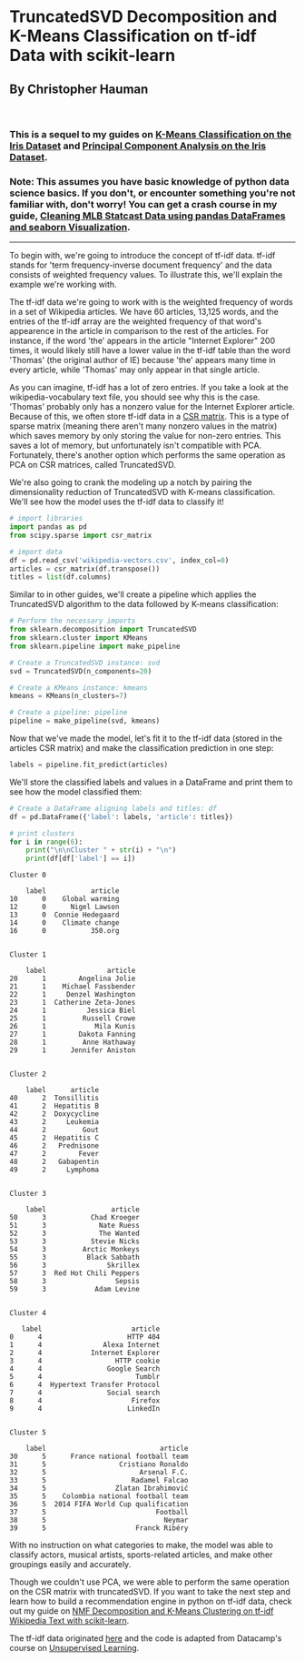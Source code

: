 
# TruncatedSVD Decomposition and K-Means Classification on tf-idf Data with scikit-learn

## By Christopher Hauman
<br>

### This is a sequel to my guides on [K-Means Classification on the Iris Dataset](https://nbviewer.jupyter.org/github/chrisman1015/Unsupervised-Learning/blob/master/K-Means%20Classification%20on%20the%20Iris%20Dataset%20with%20scikit-learn/K-Means%20Classification%20on%20the%20Iris%20Dataset%20with%20scikit-learn.ipynb0) and [Principal Component Analysis on the Iris Dataset](https://nbviewer.jupyter.org/github/chrisman1015/Unsupervised-Learning/blob/master/PCA%20on%20the%20Iris%20Dataset%20with%20scikit-learn/Principal%20Component%20Analysis.ipynb).

### Note: This assumes you have basic knowledge of python data science basics. If you don't, or encounter something you're not familiar with, don't worry! You can get a crash course in my guide, [Cleaning MLB Statcast Data using pandas DataFrames and seaborn Visualization](https://nbviewer.jupyter.org/github/chrisman1015/Cleaning-Statcast-Data/blob/master/Cleaning%20Statcast%20Data/Cleaning%20Statcast%20Data.ipynb).

***
To begin with, we're going to introduce the concept of tf-idf data. tf-idf stands for 'term frequency-inverse document frequency' and the data consists of weighted frequency values. To illustrate this, we'll explain the example we're working with.
<br>

The tf-idf data we're going to work with is the weighted frequency of words in a set of Wikipedia articles. We have 60 articles, 13,125 words, and the entries of the tf-idf array are the weighted frequency of that word's appearence in the article in comparison to the rest of the articles. For instance, if the word 'the' appears in the article "Internet Explorer" 200 times, it would likely still have a lower value in the tf-idf table than the word 'Thomas' (the original author of IE) because 'the' appears many time in every article, while 'Thomas' may only appear in that single article.
<br>

As you can imagine, tf-idf has a lot of zero entries. If you take a look at the wikipedia-vocabulary text file, you should see why this is the case. 'Thomas' probably only has a nonzero value for the Internet Explorer article. Because of this, we often store tf-idf data in a [CSR matrix](https://docs.scipy.org/doc/scipy-0.14.0/reference/generated/scipy.sparse.csr_matrix.html). This is a type of sparse matrix (meaning there aren't many nonzero values in the matrix) which saves memory by only storing the value for non-zero entries. This saves a lot of memory, but unfortunately isn't compatible with PCA. Fortunately, there's another option which performs the same operation as PCA on CSR matrices, called TruncatedSVD.
<br>

We're also going to crank the modeling up a notch by pairing the dimensionality reduction of TruncatedSVD with K-means classification. We'll see how the model uses the tf-idf data to classify it!


```python
# import libraries
import pandas as pd
from scipy.sparse import csr_matrix

# import data
df = pd.read_csv('wikipedia-vectors.csv', index_col=0)
articles = csr_matrix(df.transpose())
titles = list(df.columns)
```

Similar to in other guides, we'll create a pipeline which applies the TruncatedSVD algorithm to the data followed by K-means classification:


```python
# Perform the necessary imports
from sklearn.decomposition import TruncatedSVD
from sklearn.cluster import KMeans
from sklearn.pipeline import make_pipeline

# Create a TruncatedSVD instance: svd
svd = TruncatedSVD(n_components=20)

# Create a KMeans instance: kmeans
kmeans = KMeans(n_clusters=7)

# Create a pipeline: pipeline
pipeline = make_pipeline(svd, kmeans)
```

Now that we've made the model, let's fit it to the tf-idf data (stored in the articles CSR matrix) and make the classification prediction in one step:


```python
labels = pipeline.fit_predict(articles)
```

We'll store the classified labels and values in a DataFrame and print them to see how the model classified them:


```python
# Create a DataFrame aligning labels and titles: df
df = pd.DataFrame({'label': labels, 'article': titles})

# print clusters
for i in range(6):
    print("\n\nCluster " + str(i) + "\n")
    print(df[df['label'] == i])
```

    
    
    Cluster 0
    
        label           article
    10      0    Global warming
    12      0      Nigel Lawson
    13      0  Connie Hedegaard
    14      0    Climate change
    16      0           350.org
    
    
    Cluster 1
    
        label               article
    20      1        Angelina Jolie
    21      1    Michael Fassbender
    22      1     Denzel Washington
    23      1  Catherine Zeta-Jones
    24      1          Jessica Biel
    25      1         Russell Crowe
    26      1            Mila Kunis
    27      1        Dakota Fanning
    28      1         Anne Hathaway
    29      1      Jennifer Aniston
    
    
    Cluster 2
    
        label      article
    40      2  Tonsillitis
    41      2  Hepatitis B
    42      2  Doxycycline
    43      2     Leukemia
    44      2         Gout
    45      2  Hepatitis C
    46      2   Prednisone
    47      2        Fever
    48      2   Gabapentin
    49      2     Lymphoma
    
    
    Cluster 3
    
        label                article
    50      3           Chad Kroeger
    51      3             Nate Ruess
    52      3             The Wanted
    53      3           Stevie Nicks
    54      3         Arctic Monkeys
    55      3          Black Sabbath
    56      3               Skrillex
    57      3  Red Hot Chili Peppers
    58      3                 Sepsis
    59      3            Adam Levine
    
    
    Cluster 4
    
       label                      article
    0      4                     HTTP 404
    1      4               Alexa Internet
    2      4            Internet Explorer
    3      4                  HTTP cookie
    4      4                Google Search
    5      4                       Tumblr
    6      4  Hypertext Transfer Protocol
    7      4                Social search
    8      4                      Firefox
    9      4                     LinkedIn
    
    
    Cluster 5
    
        label                            article
    30      5      France national football team
    31      5                  Cristiano Ronaldo
    32      5                       Arsenal F.C.
    33      5                     Radamel Falcao
    34      5                 Zlatan Ibrahimović
    35      5    Colombia national football team
    36      5  2014 FIFA World Cup qualification
    37      5                           Football
    38      5                             Neymar
    39      5                      Franck Ribéry
    

With no instruction on what categories to make, the model was able to classify actors, musical artists, sports-related articles, and make other groupings easily and accurately.
<br>

Though we couldn't use PCA, we were able to perform the same operation on the CSR matrix with truncatedSVD. If you want to take the next step and learn how to build a recommendation engine in python on tf-idf data, check out my guide on [NMF Decomposition and K-Means Clustering on tf-idf Wikipedia Text with scikit-learn](https://nbviewer.jupyter.org/github/chrisman1015/Unsupervised-Learning/blob/master/NMF%20Decomposition%20and%20K-Means%20Clustering%20on%20tf-idf%20Wikipedia%20Text%20with%20scikit-learn/NMF%20Decomposition%20and%20K-Means%20Clustering%20on%20tf-idf%20Wikipedia%20Text%20with%20scikit-learn.ipynb).

The tf-idf data originated [here](https://blog.lateral.io/2015/06/the-unknown-perils-of-mining-wikipedia/) and the code is adapted from Datacamp's course on [Unsupervised Learning](https://www.datacamp.com/courses/unsupervised-learning-in-python).
